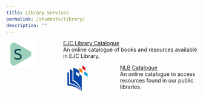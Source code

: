 ```yaml
---
title: Library Services
permalink: /students/library/
description: ""
---
```

<div>
<div style="float: left">
<img src="/images/Library-Spydus-150x150.png" 
    style="width:50%">
</div>
<div>
</div>
</div>

[EJC Library Catalogue](https://schoolibrary.moe.edu.sg/eunoiajc) <br> An online catalogue of books and resources available in EJC Library.

<div>
<div style="float: left">
<img src="/images/Library-NLB-150x150.jpg" 
    style="width:50%">
</div>
<div>
</div>
</div>

[NLB Catalogue](https://catalogue.nlb.gov.sg/) <br> An online catalogue to access resources found in our public libraries.
